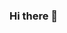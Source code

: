 ### Hi there 👋

<!--
**PavanChaggar/PavanChaggar** is a ✨ _special_ ✨ repository because its `README.md` (this file) appears on your GitHub profile.

I am currently a DPhil student at the Mathematical Institute and Wellcome Trust Centre for Integrative Neuroscience, University of Oxford, supervised by [Prof. Alain Goriely](https://www.maths.ox.ac.uk/people/alain.goriely) and [Prof. Saad Jbabdi](https://users.fmrib.ox.ac.uk/~saad/).

I am working on mathematical models of neurodegernation, specifically, Alzhiemer's Disease. My work is multiscale, ranging from mechanistic ODE models, connectome modelling, brain imaging forward modelling and Bayesian inference. 

- 📫 How to reach me: pavanjit.chaggar@exeter.ox.ac.uk or twitter: [@ChaggarPavan](https://twitter.com/ChaggarPavan)
- 😄 Pronouns: He/him
